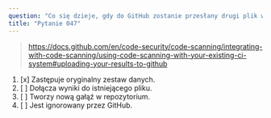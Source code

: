 ```yaml
---
question: "Co się dzieje, gdy do GitHub zostanie przesłany drugi plik wynikowy SARIF dla jednego commita?"
title: "Pytanie 047"
---
```


> https://docs.github.com/en/code-security/code-scanning/integrating-with-code-scanning/using-code-scanning-with-your-existing-ci-system#uploading-your-results-to-github
1. [x] Zastępuje oryginalny zestaw danych.
1. [ ] Dołącza wyniki do istniejącego pliku.
1. [ ] Tworzy nową gałąź w repozytorium.
1. [ ] Jest ignorowany przez GitHub.
